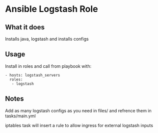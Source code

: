 # Ansible Logstash Role

## What it does
Installs java, logstash and installs configs

## Usage
Install in roles and call from playbook with:

```
- hosts: logstash_servers
  roles:
   - logstash
```

## Notes
Add as many logstash configs as you need in files/ and refrence them in tasks/main.yml

iptables task will insert a rule to allow ingress for external logstash inputs
